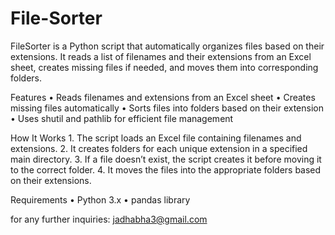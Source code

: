 # File-Sorter

FileSorter is a Python script that automatically organizes files based on their extensions. It reads a list of filenames and their extensions from an Excel sheet, creates missing files if needed, and moves them into corresponding folders.

Features
	•	Reads filenames and extensions from an Excel sheet
	•	Creates missing files automatically
	•	Sorts files into folders based on their extension
	•	Uses shutil and pathlib for efficient file management

 How It Works
	1.	The script loads an Excel file containing filenames and extensions.
	2.	It creates folders for each unique extension in a specified main directory.
	3.	If a file doesn’t exist, the script creates it before moving it to the correct folder.
	4.	It moves the files into the appropriate folders based on their extensions.

Requirements
	•	Python 3.x
	•	pandas library



for any further inquiries: jadhabha3@gmail.com


